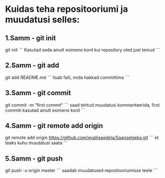 # Kuidas teha repositooriumi ja muudatusi selles:

## 1.Samm - git init

git init 
´´´
Kasutad seda ainult esimene kord kui repository oled just teinud
´´´
## 2.Samm - git add			
git add README.md 
´´´
lisab faili, mida hakkad committima
´´´
## 3.Samm - git commit
git commit -m "first commit" 
´´´
saad tehtud muudatusi kommenteerida, first commiti kasutad ainult esimene kord
´´´
## 4.Samm - git remote add origin
git remote add origin https://github.com/evaliisaedela/Saanselgeks.git 
´´´
et teaks kuhu muudatusi saata
´´´
## 5.Samm - git push 
git push -u origin master 
´´´
saadab muudatused repositooriumisse teele
´´´